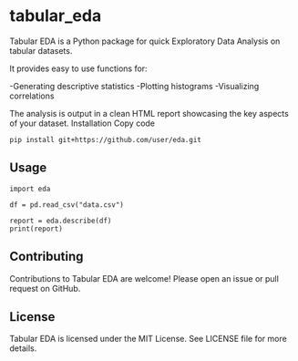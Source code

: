 # tabular_eda
Tabular EDA is a Python package for quick Exploratory Data Analysis on tabular datasets.

It provides easy to use functions for:

-Generating descriptive statistics
-Plotting histograms
-Visualizing correlations

The analysis is output in a clean HTML report showcasing the key aspects of your dataset.
Installation
Copy code

    pip install git+https://github.com/user/eda.git

## Usage
    import eda

    df = pd.read_csv("data.csv") 

    report = eda.describe(df)
    print(report)

## Contributing
Contributions to Tabular EDA are welcome! Please open an issue or pull request on GitHub.

## License
Tabular EDA is licensed under the MIT License. See LICENSE file for more details.
